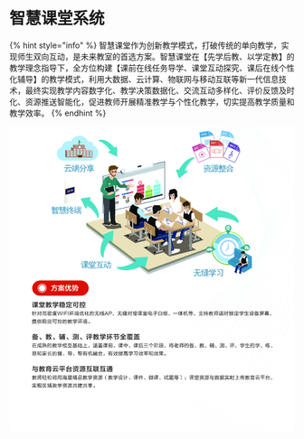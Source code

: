 # 智慧课堂系统

{% hint style="info" %}
智慧课堂作为创新教学模式，打破传统的单向教学，实现师生双向互动，是未来教室的首选方案。智慧课堂在【先学后教、以学定教】的教学理念指导下，全方位构建【课前在线任务导学、课堂互动探究、课后在线个性化辅导】的教学模式，利用大数据、云计算、物联网与移动互联等新一代信息技术，最终实现教学内容数字化、教学决策数据化、交流互动多样化、评价反馈及时化、资源推送智能化，促进教师开展精准教学与个性化教学，切实提高教学质量和教学效率。
{% endhint %}

![](../.gitbook/assets/zhihuiketang-0a493.jpg)

